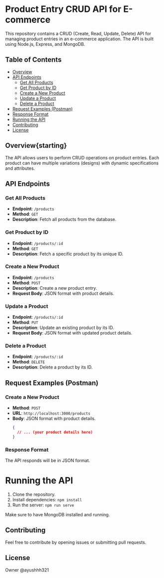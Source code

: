 # Product Entry CRUD API for E-commerce

This repository contains a CRUD (Create, Read, Update, Delete) API for managing product entries in an e-commerce application. The API is built using Node.js, Express, and MongoDB.

## Table of Contents
- [Overview](#overview)
- [API Endpoints](#api-endpoints)
  - [Get All Products](#get-all-products)
  - [Get Product by ID](#get-product-by-id)
  - [Create a New Product](#create-a-new-product)
  - [Update a Product](#update-a-product)
  - [Delete a Product](#delete-a-product)
- [Request Examples (Postman)](#request-examples-postman)
- [Response Format](#response-format)
- [Running the API](#running-the-api)
- [Contributing](#contributing)
- [License](#license)

## Overview{starting}

The API allows users to perform CRUD operations on product entries. Each product can have multiple variations (designs) with dynamic specifications and attributes.

## API Endpoints

### Get All Products

- **Endpoint**: `/products`
- **Method**: `GET`
- **Description**: Fetch all products from the database.

### Get Product by ID

- **Endpoint**: `/products/:id`
- **Method**: `GET`
- **Description**: Fetch a specific product by its unique ID.

### Create a New Product

- **Endpoint**: `/products`
- **Method**: `POST`
- **Description**: Create a new product entry.
- **Request Body**: JSON format with product details.

### Update a Product

- **Endpoint**: `/products/:id`
- **Method**: `PUT`
- **Description**: Update an existing product by its ID.
- **Request Body**: JSON format with updated product details.

### Delete a Product

- **Endpoint**: `/products/:id`
- **Method**: `DELETE`
- **Description**: Delete a product by its ID.

## Request Examples (Postman)

### Create a New Product

- **Method**: `POST`
- **URL**: `http://localhost:3000/products`
- **Body**: JSON format with product details.
  ```json
  {
    // ... (your product details here)
  }

### Response Format
The API responds will be in JSON format. 



# Running the API

1. Clone the repository.
2. Install dependencies: `npm install`
3. Run the server: `npm run serve`

Make sure to have MongoDB installed and running.

## Contributing

Feel free to contribute by opening issues or submitting pull requests.

## License

Owner @ayushhh321
